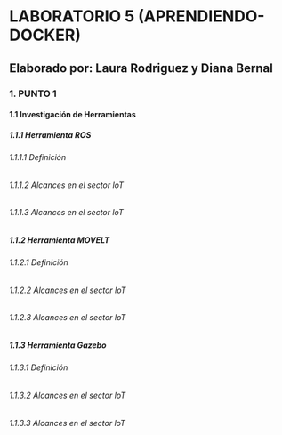 # LABORATORIO 5 (APRENDIENDO-DOCKER)

## Elaborado por: Laura Rodriguez y Diana Bernal

### 1. PUNTO 1

#### 1.1 Investigación de Herramientas

##### 1.1.1 Herramienta ROS
###### 1.1.1.1 Definición

###### 1.1.1.2 Alcances en el sector loT

###### 1.1.1.3 Alcances en el sector loT

##### 1.1.2 Herramienta MOVELT

###### 1.1.2.1 Definición

###### 1.1.2.2 Alcances en el sector loT

###### 1.1.2.3 Alcances en el sector loT

##### 1.1.3 Herramienta Gazebo

###### 1.1.3.1 Definición

###### 1.1.3.2 Alcances en el sector loT

###### 1.1.3.3 Alcances en el sector loT


